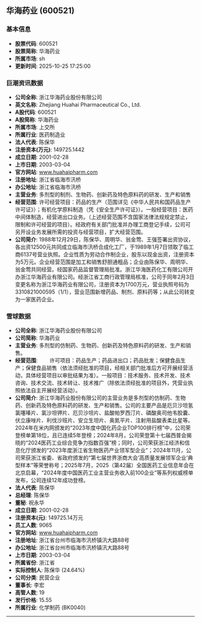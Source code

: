 ## 华海药业 (600521)

### 基本信息

- **股票代码**: 600521
- **股票简称**: 华海药业
- **所属市场**: sh
- **更新时间**: 2025-10-25 17:25:00

### 巨潮资讯数据

- **公司全称**: 浙江华海药业股份有限公司
- **英文名称**: Zhejiang Huahai Pharmaceutical Co., Ltd.
- **A股代码**: 600521
- **A股简称**: 华海药业
- **所属市场**: 上交所
- **所属行业**: 医药制造业
- **法人代表**: 陈保华
- **注册资本(万元)**: 149725.1442
- **成立日期**: 2001-02-28
- **上市日期**: 2003-03-04
- **官方网站**: www.huahaipharm.com
- **注册地址**: 浙江省临海市汛桥
- **办公地址**: 浙江省临海市汛桥
- **主营业务**: 多剂型的制剂、生物药、创新药及特色原料药的研发、生产和销售
- **经营范围**: 许可经营项目：药品的生产（范围详见《中华人民共和国药品生产许可证》）；有机化学原料制造（凭《安全生产许可证》）。一般经营项目：医药中间体制造，经营进出口业务。（上述经营范围不含国家法律法规规定禁止，限制和许可经营的项目）。经政府有关部门批准并办理工商登记手续，公司可另开设业务发展所需的投资与经营项目，扩大经营范围。
- **公司简介**: 1988年12月29日，陈保华、周明华、翁金莺、王强签署出资协议，各出资12500元共同成立临海市汛桥合成化工厂，于1989年1月7日领取了临工商6137号营业执照。企业性质为劳动合作制企业，股东以现金出资，注册资本为5万元。企业经营范围是加工和销售舒胆通粗品；企业由陈保华、周明华、翁金莺共同经营。经国家药品监督管理局批准。浙江华海医药化工有限公司开办浙江华海药业有限公司。经浙江省工商行政管理局核准，公司于同年2月3日变更名称为浙江华海药业有限公司，注册资本为1700万元，营业执照号码为3310821000595（1/1），营业范围新增药品、制剂、原料药等；从此公司转变为一家医药企业。

### 雪球数据

- **公司全称**: 浙江华海药业股份有限公司
- **公司简称**: 华海药业
- **主营业务**: 多剂型的仿制药、生物药、创新药及特色原料药的研发、生产和销售。
- **经营范围**: 　　许可项目：药品生产；药品进出口；药品批发；保健食品生产；保健食品销售（依法须经批准的项目，经相关部门批准后方可开展经营活动，具体经营项目以审批结果为准）。一般项目：技术服务、技术开发、技术咨询、技术交流、技术转让、技术推广（除依法须经批准的项目外，凭营业执照依法自主开展经营活动）。
- **公司简介**: 浙江华海药业股份有限公司的主营业务是多剂型的仿制药、生物药、创新药及特色原料药的研发、生产和销售。公司的主要产品是厄贝沙坦氢氯噻嗪片、氯沙坦钾片、厄贝沙坦片、盐酸帕罗西汀片、磷酸奥司他韦胶囊、伏立康唑片、利伐沙班片、安立生坦片、奥氮平片、注射用盐酸表柔比星等。2024年在米内网颁发的“2023年度中国化药企业TOP100排行榜”中，公司荣登榜单第18位，且已连续5年登榜；2024年8月，公司荣登第十七届西普会揭晓的“2024医药工业综合竞争力指数百强”榜；同时，公司荣获浙江经济和信息化厅颁发的“2023年度浙江省生物医药产业领军型企业”；2024年11月，公司荣获浙江省委、省政府颁发的“第七届世界浙商大会‘高质量发展领军企业’典型样本”等荣誉称号；2025年7月，2025（第42届）全国医药工业信息年会在北京启幕，“2024年度中国医药工业主营业务收入前100企业”等系列权威榜单发布，公司连续12年成功登榜。
- **法人代表**: 陈保华
- **总经理**: 陈保华
- **董秘**: 祝永华
- **成立日期**: 2001-02-28
- **注册资本(元)**: 149725.14万元
- **员工人数**: 9065
- **官方网站**: www.huahaipharm.com
- **注册地址**: 浙江省台州市临海市汛桥镇汛大路88号
- **办公地址**: 浙江省台州市临海市汛桥镇汛大路88号
- **上市日期**: 2003-03-04
- **所属省份**: 浙江省
- **实际控制人**: 陈保华 (24.64%)
- **公司分类**: 民营企业
- **董事长**: 李宏
- **高管人数**: 19
- **发行价格**: 15.55
- **所属行业**: 化学制药 (BK0040)

---